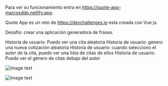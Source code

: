 Para ver su funcionamiento entra en https://quote-app-marcosddp.netlify.app.

Quote App es un reto de https://devchallenges.io esta creada con Vue js. 

Desafío: crear una aplicación generadora de frases.

Historia de usuario: Puedo ver una cita aleatoria
Historia de usuario: genero una nueva cotización aleatoria
Historia de usuario: cuando selecciono el autor de la cita, puedo ver una lista de citas de ellos
Historia de usuario: Puedo ver el género de citas debajo del autor


![Image text](https://i.ibb.co/9WsfFDN/quote2.png)


![Image text](https://i.ibb.co/QK9dqwR/quote3.png)

